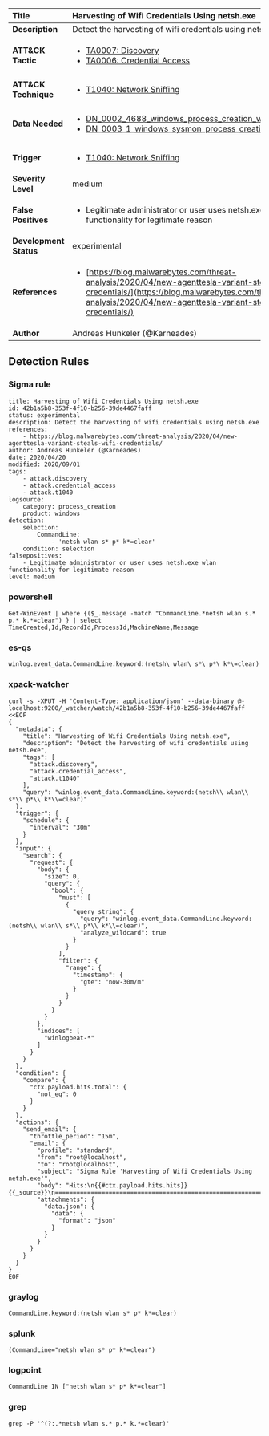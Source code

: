 | Title                    | Harvesting of Wifi Credentials Using netsh.exe       |
|:-------------------------|:------------------|
| **Description**          | Detect the harvesting of wifi credentials using netsh.exe |
| **ATT&amp;CK Tactic**    |  <ul><li>[TA0007: Discovery](https://attack.mitre.org/tactics/TA0007)</li><li>[TA0006: Credential Access](https://attack.mitre.org/tactics/TA0006)</li></ul>  |
| **ATT&amp;CK Technique** | <ul><li>[T1040: Network Sniffing](https://attack.mitre.org/techniques/T1040)</li></ul>  |
| **Data Needed**          | <ul><li>[DN_0002_4688_windows_process_creation_with_commandline](../Data_Needed/DN_0002_4688_windows_process_creation_with_commandline.md)</li><li>[DN_0003_1_windows_sysmon_process_creation](../Data_Needed/DN_0003_1_windows_sysmon_process_creation.md)</li></ul>  |
| **Trigger**              | <ul><li>[T1040: Network Sniffing](../Triggers/T1040.md)</li></ul>  |
| **Severity Level**       | medium |
| **False Positives**      | <ul><li>Legitimate administrator or user uses netsh.exe wlan functionality for legitimate reason</li></ul>  |
| **Development Status**   | experimental |
| **References**           | <ul><li>[https://blog.malwarebytes.com/threat-analysis/2020/04/new-agenttesla-variant-steals-wifi-credentials/](https://blog.malwarebytes.com/threat-analysis/2020/04/new-agenttesla-variant-steals-wifi-credentials/)</li></ul>  |
| **Author**               | Andreas Hunkeler (@Karneades) |


## Detection Rules

### Sigma rule

```
title: Harvesting of Wifi Credentials Using netsh.exe
id: 42b1a5b8-353f-4f10-b256-39de4467faff
status: experimental
description: Detect the harvesting of wifi credentials using netsh.exe
references:
    - https://blog.malwarebytes.com/threat-analysis/2020/04/new-agenttesla-variant-steals-wifi-credentials/
author: Andreas Hunkeler (@Karneades)
date: 2020/04/20
modified: 2020/09/01
tags:
    - attack.discovery
    - attack.credential_access
    - attack.t1040
logsource:
    category: process_creation
    product: windows
detection:
    selection:
        CommandLine:
            - 'netsh wlan s* p* k*=clear'
    condition: selection
falsepositives:
    - Legitimate administrator or user uses netsh.exe wlan functionality for legitimate reason
level: medium

```





### powershell
    
```
Get-WinEvent | where {($_.message -match "CommandLine.*netsh wlan s.* p.* k.*=clear") } | select TimeCreated,Id,RecordId,ProcessId,MachineName,Message
```


### es-qs
    
```
winlog.event_data.CommandLine.keyword:(netsh\ wlan\ s*\ p*\ k*\=clear)
```


### xpack-watcher
    
```
curl -s -XPUT -H 'Content-Type: application/json' --data-binary @- localhost:9200/_watcher/watch/42b1a5b8-353f-4f10-b256-39de4467faff <<EOF
{
  "metadata": {
    "title": "Harvesting of Wifi Credentials Using netsh.exe",
    "description": "Detect the harvesting of wifi credentials using netsh.exe",
    "tags": [
      "attack.discovery",
      "attack.credential_access",
      "attack.t1040"
    ],
    "query": "winlog.event_data.CommandLine.keyword:(netsh\\ wlan\\ s*\\ p*\\ k*\\=clear)"
  },
  "trigger": {
    "schedule": {
      "interval": "30m"
    }
  },
  "input": {
    "search": {
      "request": {
        "body": {
          "size": 0,
          "query": {
            "bool": {
              "must": [
                {
                  "query_string": {
                    "query": "winlog.event_data.CommandLine.keyword:(netsh\\ wlan\\ s*\\ p*\\ k*\\=clear)",
                    "analyze_wildcard": true
                  }
                }
              ],
              "filter": {
                "range": {
                  "timestamp": {
                    "gte": "now-30m/m"
                  }
                }
              }
            }
          }
        },
        "indices": [
          "winlogbeat-*"
        ]
      }
    }
  },
  "condition": {
    "compare": {
      "ctx.payload.hits.total": {
        "not_eq": 0
      }
    }
  },
  "actions": {
    "send_email": {
      "throttle_period": "15m",
      "email": {
        "profile": "standard",
        "from": "root@localhost",
        "to": "root@localhost",
        "subject": "Sigma Rule 'Harvesting of Wifi Credentials Using netsh.exe'",
        "body": "Hits:\n{{#ctx.payload.hits.hits}}{{_source}}\n================================================================================\n{{/ctx.payload.hits.hits}}",
        "attachments": {
          "data.json": {
            "data": {
              "format": "json"
            }
          }
        }
      }
    }
  }
}
EOF

```


### graylog
    
```
CommandLine.keyword:(netsh wlan s* p* k*=clear)
```


### splunk
    
```
(CommandLine="netsh wlan s* p* k*=clear")
```


### logpoint
    
```
CommandLine IN ["netsh wlan s* p* k*=clear"]
```


### grep
    
```
grep -P '^(?:.*netsh wlan s.* p.* k.*=clear)'
```



